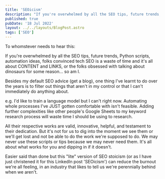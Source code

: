```yaml
---
title: 'SEOicism'
description: "If you're overwhelmed by all the SEO tips, future trends, Python scripts, automation ideas, folks convinced tech SEO is a waste of time and it's all about CONTENT and LINKS, or the folks obsessed with talking about dinosaurs for some reason... so am I."
published: true
pubDate: '18 Jul 2022'
layout: ../../layouts/BlogPost.astro
tags: ['SEO']
---
```


To whomstever needs to hear this:

If you're overwhelmed by all the SEO tips, future trends, Python scripts, automation ideas, folks convinced tech SEO is a waste of time and it's all about CONTENT and LINKS, or the folks obsessed with talking about dinosaurs for some reason... so am I.

Besides my default SEO advice (get a blog), one thing I've learnt to do over the years is to filter out things that aren't in my control or that I can't immediately do anything about.

e.g. I'd like to train a language model but I can't right now. Automating whole processes I've JUST gotten comfortable with isn't feasible. Adding further complexities like other people's Google Sheets to my keyword research process will waste time I should be using to research.

All their respective works are valid, innovative, helpful, and testament to their dedication. But it's not for us to dig into the moment we see them or we'll get lost and not be able to do the work we're supposed to do. We may never use these scripts or tips because we may never need them. It's all about what works for you and dipping in if it doesn't.

Easier said than done but this "lite" version of SEO stoicism (or as I have just christened it for this LinkedIn post 'SEOicism') can reduce the burnout we're all feeling, in an industry that likes to tell us we're perennially behind when we aren't.